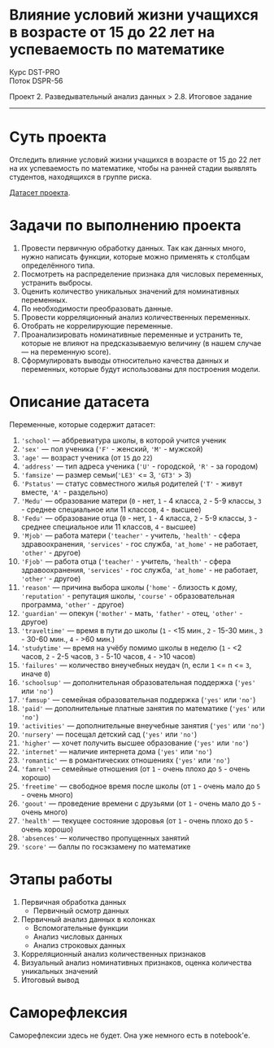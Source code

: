# Влияние условий жизни учащихся в возрасте от 15 до 22 лет на успеваемость по математике

Курс DST-PRO \
Поток DSPR-56

Проект 2. Разведывательный анализ данных > 2.8. Итоговое задание

---
 

# Суть проекта
Отследить влияние условий жизни учащихся в возрасте от 15 до 22 лет на их успеваемость по математике, чтобы на ранней стадии выявлять студентов, находящихся в группе риска.

[Датасет проекта](./stud_math.csv).


# Задачи по выполнению проекта
1. Провести первичную обработку данных. Так как данных много, нужно написать функции, которые можно применять к столбцам определённого типа.
2. Посмотреть на распределение признака для числовых переменных, устранить выбросы.
3. Оценить количество уникальных значений для номинативных переменных.
4. По необходимости преобразовать данные.
5. Провести корреляционный анализ количественных переменных.
6. Отобрать не коррелирующие переменные.
7. Проанализировать номинативные переменные и устранить те, которые не влияют на предсказываемую величину (в нашем случае — на переменную score).
8. Сформулировать выводы относительно качества данных и переменных, которые будут использованы для построения модели.


# Описание датасета
Переменные, которые содержит датасет:

1. `'school'` — аббревиатура школы, в которой учится ученик
2. `'sex'` — пол ученика (`'F'` - женский, `'M'` - мужской)
3. `'age'` — возраст ученика (от `15` до `22`)
4. `'address'` — тип адреса ученика (`'U'` - городской, `'R'` - за городом)
5. `'famsize'` — размер семьи(`'LE3'` <= 3, `'GT3'` > 3)
6. `'Pstatus'` — статус совместного жилья родителей (`'T'` - живут вместе, `'A'` - раздельно)
7. `'Medu'` — образование матери (`0` - нет, `1` - 4 класса, `2` - 5-9 классы, 
                                  `3` - среднее специальное или 11 классов, `4` - высшее)
8. `'Fedu'` — образование отца (`0` - нет, `1` - 4 класса, `2` - 5-9 классы, 
                                  `3` - среднее специальное или 11 классов, `4` - высшее)
9. `'Mjob'` — работа матери (`'teacher'` - учитель, `'health'` - сфера здравоохранения, 
                             `'services'` - гос служба, `'at_home'` - не работает, `'other'` - другое)
10. `'Fjob'` — работа отца (`'teacher'` - учитель, `'health'` - сфера здравоохранения, 
                             `'services'` - гос служба, `'at_home'` - не работает, `'other'` - другое)
11. `'reason'` — причина выбора школы (`'home'` - близость к дому, `'reputation'` - репутация школы, 
                                       `'course'` - образовательная программа, `'other'` - другое)
12. `'guardian'` — опекун (`'mother'` - мать, `'father'` - отец, `'other'` - другое)
13. `'traveltime'` — время в пути до школы (`1` - <15 мин., `2` - 15-30 мин., 
                                            `3` - 30-60 мин., `4` - >60 мин.)
14. `'studytime'` — время на учёбу помимо школы в неделю (`1` - <2 часов, `2` - 2-5 часов, 
                                            `3` - 5-10 часов, `4` - >10 часов)
15. `'failures'` — количество внеучебных неудач (n, если `1` <= n <= `3`, иначе `0`)
16. `'schoolsup'` — дополнительная образовательная поддержка (`'yes'` или `'no'`)
17. `'famsup'` — семейная образовательная поддержка (`'yes'` или `'no'`)
18. `'paid'` — дополнительные платные занятия по математике (`'yes'` или `'no'`)
19. `'activities'` — дополнительные внеучебные занятия (`'yes'` или `'no'`)
20. `'nursery'` — посещал детский сад (`'yes'` или `'no'`)
21. `'higher'` — хочет получить высшее образование (`'yes'` или `'no'`)
22. `'internet'` — наличие интернета дома (`'yes'` или `'no'`)
23. `'romantic'` — в романтических отношениях (`'yes'` или `'no'`)
24. `'famrel'` — семейные отношения (от `1` - очень плохо до `5` - очень хорошо)
25. `'freetime'` — свободное время после школы (от `1` - очень мало до `5` - очень много)
26. `'goout'` — проведение времени с друзьями (от `1` - очень мало до `5` - очень много)
27. `'health'` — текущее состояние здоровья (от `1` - очень плохо до `5` - очень хорошо)
28. `'absences'` — количество пропущенных занятий
29. `'score'` — баллы по госэкзамену по математике


# Этапы работы
1. Первичная обработка данных
	- Первичный осмотр данных
2. Первичный анализ данных в колонках
	- Вспомогательные функции
	- Анализ числовых данных
	- Анализ строковых данных
3. Корреляционный анализ количественных признаков
4. Визуальный анализ номинативных признаков, оценка количества уникальных значений
5. Итоговый вывод

# Саморефлексия
Саморефлексии здесь не будет. Она уже немного есть в notebook'е.
